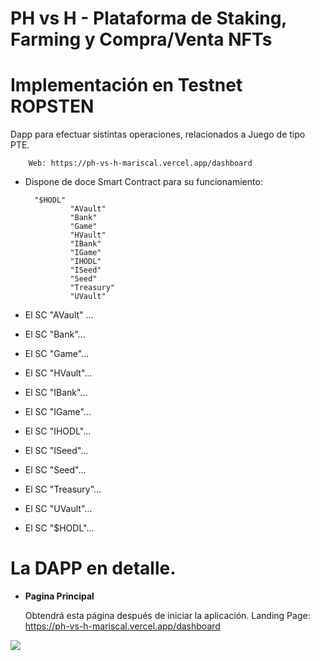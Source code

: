 # PH vs H - Plataforma de Staking, Farming y Compra/Venta NFTs

# Implementación en Testnet ROPSTEN

Dapp para efectuar sistintas operaciones, relacionados a Juego de tipo PTE.

		Web: https://ph-vs-h-mariscal.vercel.app/dashboard

- Dispone de doce Smart Contract para su funcionamiento:

		"$HODL"
                "AVault"
                "Bank"
                "Game"
                "HVault"
                "IBank"
                "IGame"
                "IHODL"
                "ISeed"
                "Seed"
                "Treasury"
                "UVault"
        

- El SC "AVault" ...
- El SC "Bank"...
- El SC "Game"...
- El SC "HVault"...
- El SC "IBank"...
- El SC "IGame"...
- El SC "IHODL"...
- El SC "ISeed"...
- El SC "Seed"...
- El SC "Treasury"...
- El SC "UVault"...
- El SC "$HODL"... 
        
        

# La DAPP en detalle.

- **Pagina Principal**
    
    Obtendrá esta página después de iniciar la aplicación. Landing Page: https://ph-vs-h-mariscal.vercel.app/dashboard
 
<img src="https://gateway.pinata.cloud/ipfs/QmXDgZDiMGQwoZSCfSn1mfjA4vZiHPrL5GYmu1oBphR3MF">
